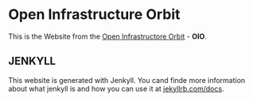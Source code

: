  Open Infrastructure Orbit
===========================

This is the Website from the [Open Infrastructore Orbit](https://oio.social) - **OIO**.

 JENKYLL
---------

This website is generated with Jenkyll. You cand finde more information about what jenkyll is and how you can use it at [jekyllrb.com/docs](https://jekyllrb.com/docs/).
